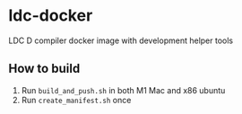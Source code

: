 # ldc-docker
LDC D compiler docker image with development helper tools

## How to build

1. Run `build_and_push.sh` in both M1 Mac and x86 ubuntu
2. Run `create_manifest.sh` once

